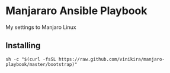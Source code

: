 # Manjararo Ansible Playbook
My settings to Manjaro Linux

## Installing
```
sh -c "$(curl -fsSL https://raw.github.com/vinikira/manjaro-playbook/master/bootstrap)"
```

